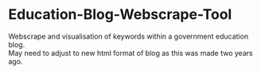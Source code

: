 # Education-Blog-Webscrape-Tool
Webscrape and visualisation of keywords within a government education blog.\
May need to adjust to new html format of blog as this was made two years ago.
